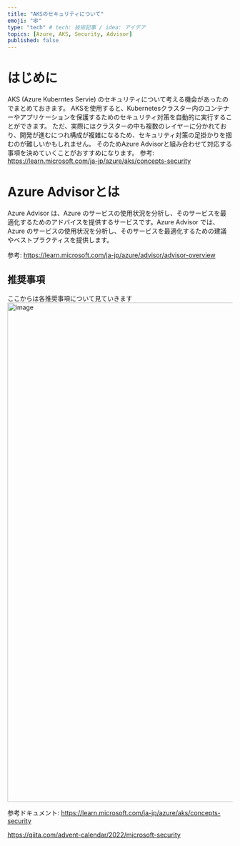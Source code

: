 ```yaml
---
title: "AKSのセキュリティについて"
emoji: "🕸️"
type: "tech" # tech: 技術記事 / idea: アイデア
topics: [Azure, AKS, Security, Advisor]
published: false
---
```


# はじめに
AKS (Azure Kuberntes Servie) のセキュリティについて考える機会があったのでまとめておきます。
AKSを使用すると、Kubernetesクラスター内のコンテナーやアプリケーションを保護するためのセキュリティ対策を自動的に実行することができます。
ただ、実際にはクラスターの中も複数のレイヤーに分かれており、開発が進むにつれ構成が複雑になるため、セキュリティ対策の足掛かりを掴むのが難しいかもしれません。
そのためAzure Advisorと組み合わせて対応する事項を決めていくことがおすすめになります。
参考:
https://learn.microsoft.com/ja-jp/azure/aks/concepts-security

# Azure Advisorとは
Azure Advisor は、Azure のサービスの使用状況を分析し、そのサービスを最適化するためのアドバイスを提供するサービスです。Azure Advisor では、Azure のサービスの使用状況を分析し、そのサービスを最適化するための建議やベストプラクティスを提供します。

参考:
https://learn.microsoft.com/ja-jp/azure/advisor/advisor-overview

## 推奨事項
ここからは各推奨事項について見ていきます
<img width="1118" alt="image" src="https://user-images.githubusercontent.com/12478466/206450590-4a9b94da-0226-442a-ad3b-53c2a6d6f074.png">




参考ドキュメント:
https://learn.microsoft.com/ja-jp/azure/aks/concepts-security


https://qiita.com/advent-calendar/2022/microsoft-security
